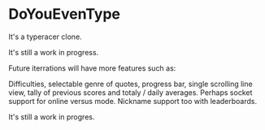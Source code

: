 # DoYouEvenType
It's a typeracer clone.

It's still a work in progress.

Future iterrations will have more features such as:

Difficulties, selectable genre of quotes, progress bar, single scrolling line view, tally of previous scores and totaly / daily averages. Perhaps socket support for online versus mode. Nickname support too with leaderboards.

It's still a work in progres.